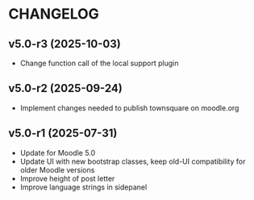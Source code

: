 CHANGELOG
=========
v5.0-r3 (2025-10-03)
------------------
- Change function call of the local support plugin

v5.0-r2 (2025-09-24)
------------------
- Implement changes needed to publish townsquare on moodle.org


v5.0-r1 (2025-07-31)
------------------
- Update for Moodle 5.0
- Update UI with new bootstrap classes, keep old-UI compatibility for older Moodle versions
- Improve height of post letter
- Improve language strings in sidepanel
